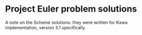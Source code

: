 # Project Euler problem solutions

A note on the Scheme solutions: they were written for Kawa implementation, version 3.1 specifically.


